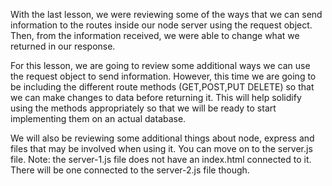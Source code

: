 With the last lesson, we were reviewing some of the ways that we can send information to the routes inside our node server using the request object. Then, from the information received, we were able to change what we returned in our response.

For this lesson, we are going to review some additional ways we can use the request object to send information. However, this time we are going to be including the different route methods (GET,POST,PUT DELETE) so that we can make changes to data before returning it. This will help solidify using the methods appropriately so that we will be ready to start implementing them on an actual database. 

We will also be reviewing some additional things about node, express and files that may be involved when using it.
You can move on to the server.js file. Note: the server-1.js file does not have an index.html connected to it. There will be one connected to the server-2.js file though. 